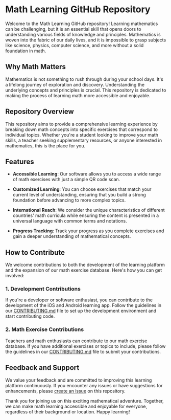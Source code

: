 # Math Learning GitHub Repository

Welcome to the Math Learning GitHub repository! Learning mathematics can be challenging, but it is an essential skill that opens doors to understanding various fields of knowledge and principles. Mathematics is woven into the fabric of our daily lives, and it is impossible to grasp subjects like science, physics, computer science, and more without a solid foundation in math.

## Why Math Matters

Mathematics is not something to rush through during your school days. It's a lifelong journey of exploration and discovery. Understanding the underlying concepts and principles is crucial. This repository is dedicated to making the process of learning math more accessible and enjoyable.

## Repository Overview

This repository aims to provide a comprehensive learning experience by breaking down math concepts into specific exercises that correspond to individual topics. Whether you're a student looking to improve your math skills, a teacher seeking supplementary resources, or anyone interested in mathematics, this is the place for you.

## Features

- **Accessible Learning**: Our software allows you to access a wide range of math exercises with just a simple QR code scan.

- **Customized Learning**: You can choose exercises that match your current level of understanding, ensuring that you build a strong foundation before advancing to more complex topics.

- **International Reach**: We consider the unique characteristics of different countries' math curricula while ensuring the content is presented in a universal language with common terms and notations.

- **Progress Tracking**: Track your progress as you complete exercises and gain a deeper understanding of mathematical concepts.


## How to Contribute

We welcome contributions to both the development of the learning platform and the expansion of our math exercise database. Here's how you can get involved:

### 1. Development Contributions

If you're a developer or software enthusiast, you can contribute to the development of the iOS and Android learning app. Follow the guidelines in our [CONTRIBUTING.md](CONTRIBUTING.md) file to set up the development environment and start contributing code.

### 2. Math Exercise Contributions

Teachers and math enthusiasts can contribute to our math exercise database. If you have additional exercises or topics to include, please follow the guidelines in our [CONTRIBUTING.md](CONTRIBUTING.md) file to submit your contributions.


## Feedback and Support

We value your feedback and are committed to improving this learning platform continuously. If you encounter any issues or have suggestions for enhancements, please [create an issue](https://github.com/your-repo-name/issues) on this repository.

Thank you for joining us on this exciting mathematical adventure. Together, we can make math learning accessible and enjoyable for everyone, regardless of their background or location. Happy learning!
